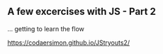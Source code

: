 ## A few excercises with JS - Part 2 
... getting to learn the flow

https://codaersimon.github.io/JStryouts2/